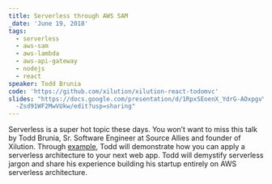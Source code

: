 ```yaml
---
title: Serverless through AWS SAM
_date: 'June 19, 2018'
tags:
  - serverless
  - aws-sam
  - aws-lambda
  - aws-api-gateway
  - nodejs
  - react
speaker: Todd Brunia
code: 'https://github.com/xilution/xilution-react-todomvc'
slides: "https://docs.google.com/presentation/d/1RpxSEoenX_YdrG-AOxpgvYMXHoke\
  -Zsd91WF2MwVUkw/edit?usp=sharing"
---
```


Serverless is a super hot topic these days. You won’t want to miss this talk by
Todd Brunia, Sr. Software Engineer at Source Allies and founder of Xilution.
Through [example](https://github.com/xilution/xilution-react-todomvc), Todd
will demonstrate how you can apply a serverless architecture to your next web
app. Todd will demystify serverless jargon and share his experience building
his startup entirely on AWS serverless architecture.
